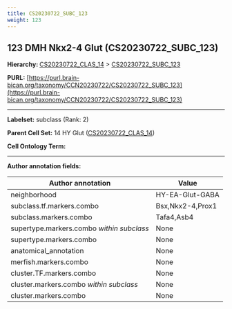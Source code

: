 ```yaml
---
title: CS20230722_SUBC_123
weight: 123
---
```

## 123 DMH Nkx2-4 Glut (CS20230722_SUBC_123)
<b>Hierarchy: </b>
[CS20230722_CLAS_14](../CS20230722_CLAS_14) >
[CS20230722_SUBC_123](../CS20230722_SUBC_123)

**PURL:** [https://purl.brain-bican.org/taxonomy/CCN20230722/CS20230722_SUBC_123](https://purl.brain-bican.org/taxonomy/CCN20230722/CS20230722_SUBC_123)

---


**Labelset:** subclass (Rank: 2)

**Parent Cell Set:** 14 HY Glut ([CS20230722_CLAS_14](../CS20230722_CLAS_14))



**Cell Ontology Term:** 

[MARKER GENES.]: #


---

[TRANSFERRED ANNOTATIONS.]: #


[AUTHOR ANNOTATION FIELDS.]: #


**Author annotation fields:**

| Author annotation | Value |
|-------------------|-------|
|neighborhood|HY-EA-Glut-GABA|
|subclass.tf.markers.combo|Bsx,Nkx2-4,Prox1|
|subclass.markers.combo|Tafa4,Asb4|
|supertype.markers.combo _within subclass_|None|
|supertype.markers.combo|None|
|anatomical_annotation|None|
|merfish.markers.combo|None|
|cluster.TF.markers.combo|None|
|cluster.markers.combo _within subclass_|None|
|cluster.markers.combo|None|
